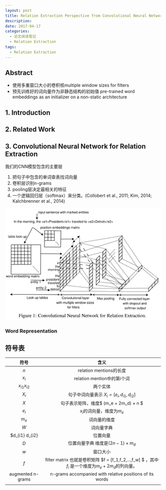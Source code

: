 ```yaml
---
layout: post
title: Relation Extraction Perspective from Convolutional Neural Networks 阅读笔记
description: 
date: 2017-04-17
categories: 
  - 论文阅读笔记
  - Relation Extraction
tags:
  - Relation Extraction
---
```


## Abstract

+ 使用多重窗口大小的卷积核multiple window sizes for filters 
+ 预先训练好的词向量作为非静态结构的初始值 pre-trained word embeddings as an initializer on a non-static architecture

## 1. Introduction

## 2. Related Work

## 3. Convolutional Neural Network for Relation Extraction

我们的CNN模型包含的主要层  
1. 把句子中包含的单词查表找词向量
2. 卷积层识别n-grams
3. pooling层决定最相关的特征
4. 一个逻辑回归层（softmax）来分类。(Collobert et al., 2011; Kim, 2014; Kalchbrenner et al., 2014)

![](/images/NRE/CNNforRE.jpg)

### Word Representation

## 符号表

| 符号 | 含义 |
| :---: | :---: |
| $n$ | relation mentions的长度 |
| $x_i$ | relation mention中的第i个词 |
| $x_{i1} x_{i2}$ | 两个实体 |
| $X_i$ | 句子中词向量表示 $X_i= [e_i,d_{i1},d_{i2}]$ |
| $X$ | 句子表示矩阵，维度$ (m_e + 2m_d) × n $ |
| $e_i$ | $x_i$的词向量，维度为$m_e$ |
| $m_e$ | 词向量的维度 |
| $W$ | 词向量字典 |
| $d_{i1} d_{i2} | 位置向量 |
| $D$ | 位置向量字典 维度是$(2n − 1) × m_d$| 
| $w$ | 窗口大小 |
| $f$ | filter matrix 也就是卷积矩阵 $f = [f_1,f_2,...,f_w] $ ，其中 $f_i$ 是一个维度为$m_e + 2m_d$的列向量。 |
| augmented n-grams | n-grams accompanied with relative positions of its words |
| | |
